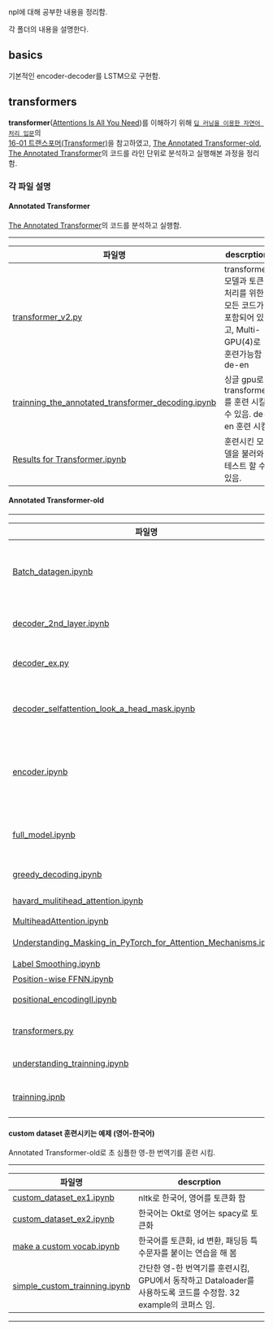 
npl에 대해 공부한 내용을 정리함.

각 폴더의 내용을 설명한다. 


## basics
기본적인 encoder-decoder를 LSTM으로 구현함.

## transformers

**transformer**([Attentions Is All You Need](https://arxiv.org/pdf/1706.03762))를 이해하기 위해 [`딥 러닝을 이용한 자연어 처리 입문`](https://wikidocs.net/book/2155)의 <br> [16-01 트랜스포머(Transformer)](https://wikidocs.net/31379)을 참고하였고, [The Annotated Transformer-old](https://nlp.seas.harvard.edu/2018/04/03/attention.html), <br> [The Annotated Transformer](https://nlp.seas.harvard.edu/annotated-transformer/)의 코드를
라인 단위로 분석하고 실행해본 과정을 정리함.

### 각 파일 설명

#### **Annotated Transformer**
 [The Annotated Transformer](https://nlp.seas.harvard.edu/annotated-transformer/)의 코드를 분석하고 실행함.

----------------------
| 파일명 | descrption |
|-------|-------------|
|[transformer_v2.py](./transformers/transformer_v2.py) | transformer 모델과 토큰 처리를 위한 모든 코드가 포함되어 있고, Multi-GPU(4)로 훈련가능함 de-en |
|[trainning_the_annotated_transformer_decoding.ipynb](./transformers/trainning_the_annotated_transformer_decoding.ipynb)| 싱글 gpu로 transformer를 훈련 시킬수 있음. de-en 훈련 시킴|
|[Results for Transformer.ipynb](./transformers/Results%20for%20Transformer.ipynb) | 훈련시킨 모델을 불러와 테스트 할 수 있음. |

#### **Annotated Transformer-old**

----------------------
| 파일명 | descrption |
|-------|-------------|
|[Batch_datagen.ipynb](./transformers/Batch_datagen.ipynb)| Batch 클래스를 분석하고 사용법을 정리함, example로 훈련 시키기 위한 batch 데이터를 만듬|
|[decoder_2nd_layer.ipynb](./transformers/decoder_2nd_layer.ipynb)|디코더의 두번째 서브층인 인코더-디코더 어텐션을 분석함|
|[decoder_ex.py](./transformers/decoder_ex.py) | encoder과 decoder를 manual로 만들어 봄|
|[decoder_selfattention_look_a_head_mask.ipynb](./transformers/decoder_selfattention_look_a_head_mask.ipynb)| 디코더의 첫번째 서브층의  셀프 어텐션과 룩-어헤드 마스크를 분석|
|[encoder.ipynb](./transformers/encoder.ipynb) | 인코더만 분석함. 패딩, skip, layer normalization을 분석함. layer normalization는 논문 구현과 다름|
|[full_model.ipynb](./transformers/full_model.ipynb) | full model를 만드는 과정을 테스트와 입력 데이터를 만드는 과정 정리|
|[greedy_decoding.ipynb](./transformers/greedy_decoding.ipynb) | greed_decoding 자료 -chat-gpt|
|[havard_mulitihead_attention.ipynb](./transformers/havard_multihead_attention.ipynb) | mulitihead_attention 코드 설명|
|[MultiheadAttention.ipynb](./transformers/MultiHeadAttention.ipynb)| 다른 버전 설명|
|[Understanding_Masking_in_PyTorch_for_Attention_Mechanisms.ipynb](./transformers/Understanding_Masking_in_PyTorch_for_Attention_Mechanisms.ipynb)| 마스킹 방법들을 설명함|
|[Label Smoothing.ipynb](./transformers/Label%20Smoothing.ipynb)| Regularization 설명 |
|[Position-wise FFNN.ipynb](./transformers/Position-wise%20FFNN.ipynb)| 코드 설명 |
|[positional_encodingII.ipynb](./transformers/positional_encodingII.ipynb)| positional_encoding 설명|
|[transformers.py](./transformers/transformers.py)|Annotated Transformer-old 코드를 모아놓음|
|[understanding_trainning.ipynb](./transformers/understanding_trainning.ipynb)| 다른 pytorch 훈련법과 비교해 봄 |
|[trainning.ipnb](./transformers/training.ipynb)| 랜덤 데이터로 훈련시키고, greedy_decoding함.|

#### **custom dataset 훈련시키는 예제 (영어-한국어)**  
Annotated Transformer-old로 초 심플한 영-한 번역기를 훈련 시킴.

----------------------
| 파일명 | descrption |
|-------|-------------|
|[custom_dataset_ex1.ipynb](./transformers/custom_dataset_ex1.ipynb)| nltk로 한국어, 영어를 토큰화 함|
|[custom_dataset_ex2.ipynb](./transformers/custom_dataset_ex2.ipynb)| 한국어는 Okt로   영어는 spacy로 토큰화|
|[make a custom vocab.ipynb](./transformers/make%20a%20custom%20vocab%20.ipynb) | 한국어를 토큰화, id 변환, 패딩등 특수문자를 붙이는 연습을 해 봄 |
|[simple_custom_trainning.ipynb](./transformers/simple_custom_training.ipynb)| 간단한 영-한 번역기를 훈련시킴, GPU에서 동작하고 Dataloader를 사용하도록 코드를 수정함. 32 example의 코퍼스 임.|
---



















